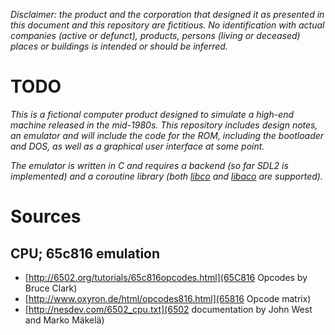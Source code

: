 _Disclaimer: the product and the corporation that designed it as presented
in this document and this repository are fictitious. No identification with
actual companies (active or defunct), products, persons (living or deceased)
places or buildings is intended or should be inferred._

# TODO

_This is a fictional computer product designed to simulate a high-end machine
released in the mid-1980s. This repository includes design notes, an emulator
and will include the code for the ROM, including the bootloader and DOS, as well
as a graphical user interface at some point._

_The emulator is written in C and requires a backend (so far SDL2 is implemented)
and a coroutine library (both [libco](https://byuu.org/projects/libco) and [libaco](https://github.com/hnes/libaco) are supported)._

# Sources

## CPU; 65c816 emulation
* [http://6502.org/tutorials/65c816opcodes.html](65C816 Opcodes by Bruce Clark)
* [http://www.oxyron.de/html/opcodes816.html](65816 Opcode matrix)
* [http://nesdev.com/6502_cpu.txt](6502 documentation by John West and Marko Mäkelä)

